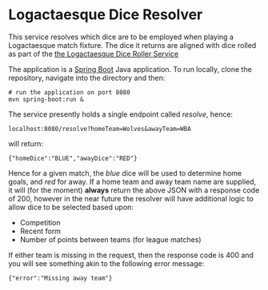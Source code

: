 # Logactaesque Dice Resolver

This service resolves which dice are to be employed when playing a Logactaesque match fixture. The dice it returns are aligned with dice rolled as part of the [the Logactaesque Dice Roller Service](https://github.com/logactaesque/dice-roller)

The application is a [Spring Boot](https://spring.io/projects/spring-boot) Java application. To run locally, clone the repository, navigate into the directory and then:


    # run the application on port 8080
    mvn spring-boot:run &

The service presently holds a single endpoint called *resolve*, hence:

    localhost:8080/resolve?homeTeam=Wolves&awayTeam=WBA

will return:

    {"homeDice":"BLUE","awayDice":"RED"}

Hence for a given match, the _blue_ dice will be used to determine home goals, and _red_ for away.  If a home team and away team name are supplied, it will (for the moment) __always__ return the above JSON with a response code of 200, however in the near future the resolver will have additional logic to allow dice to be selected based upon:

- Competition
- Recent form
- Number of points between teams (for league matches)


If either team is missing in the request, then the response code is 400 and you will see something akin to the following error message:

    {"error":"Missing away team"}

